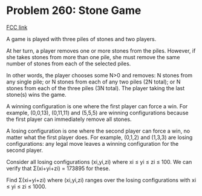 # Problem 260: Stone Game

[FCC link](https://www.freecodecamp.org/learn/coding-interview-prep/project-euler/problem-260-stone-game)

A game is played with three piles of stones and two players.

At her turn, a player removes one or more stones from the piles. However, if she
takes stones from more than one pile, she must remove the same number of stones
from each of the selected piles.

In other words, the player chooses some N>0 and removes: N stones from any
single pile; or N stones from each of any two piles (2N total); or N stones from
each of the three piles (3N total). The player taking the last stone(s) wins the
game.

A winning configuration is one where the first player can force a win. For
example, (0,0,13), (0,11,11) and (5,5,5) are winning configurations because the
first player can immediately remove all stones.

A losing configuration is one where the second player can force a win, no matter
what the first player does. For example, (0,1,2) and (1,3,3) are losing
configurations: any legal move leaves a winning configuration for the second
player.

Consider all losing configurations (xi,yi,zi) where xi ≤ yi ≤ zi ≤ 100. We can
verify that Σ(xi+yi+zi) = 173895 for these.

Find Σ(xi+yi+zi) where (xi,yi,zi) ranges over the losing configurations with xi
≤ yi ≤ zi ≤ 1000.
